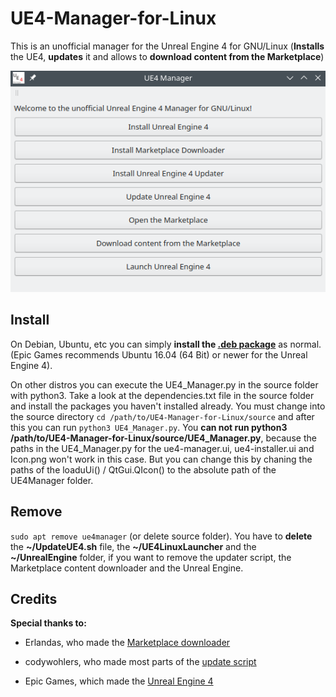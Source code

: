 # UE4-Manager-for-Linux
 This is an unofficial manager for the Unreal Engine 4 for GNU/Linux (**Installs** the UE4, **updates** it and allows to **download content from the Marketplace**)
 
 ![Screenshot](https://raw.githubusercontent.com/Liemaeu/UE4-Manager-for-Linux/master/Screenshot.png)
 

## Install

On Debian, Ubuntu, etc you can simply **install the [.deb package](https://github.com/Liemaeu/UE4-Manager-for-Linux/releases/download/1.3/ue4manager_1.3_amd64.deb)** as normal. (Epic Games recommends Ubuntu 16.04 (64 Bit) or newer for the Unreal Engine 4).

On other distros you can execute the UE4_Manager.py in the source folder with python3. Take a look at the dependencies.txt file in the source folder and install the packages you haven't installed already. You must change into the source directory `cd /path/to/UE4-Manager-for-Linux/source` and after this you can run `python3 UE4_Manager.py`. You **can not run python3 /path/to/UE4-Manager-for-Linux/source/UE4_Manager.py**, because the paths in the UE4_Manager.py for the ue4-manager.ui, ue4-installer.ui and Icon.png won't work in this case. But you can change this by chaning the paths of the loaduUi() / QtGui.QIcon() to the absolute path of the UE4Manager folder.

## Remove

`sudo apt remove ue4manager` (or delete source folder).
You have to **delete** the **~/UpdateUE4.sh** file, the **~/UE4LinuxLauncher** and the **~/UnrealEngine** folder, if you want to remove the updater script, the Marketplace content downloader and the Unreal Engine.


## Credits

**Special thanks to:**

- Erlandas, who made the [Marketplace downloader](https://github.com/Erlandys/UE4LinuxLauncher.git)

- codywohlers, who made most parts of the [update script](https://forums.unrealengine.com/community/community-content-tools-and-tutorials/118456-update-script-for-linux)

- Epic Games, which made the [Unreal Engine 4](https://github.com/EpicGames/UnrealEngine.git)

